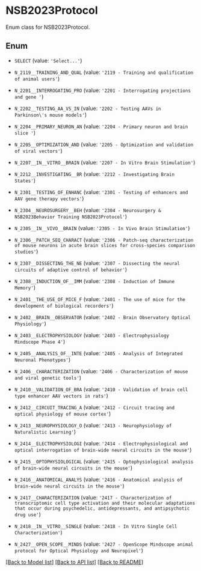 # NSB2023Protocol

Enum class for NSB2023Protocol.

## Enum

* `SELECT` (value: `'Select...'`)

* `N_2119__TRAINING_AND_QUAL` (value: `'2119 - Training and qualification of animal users'`)

* `N_2201__INTERROGATING_PRO` (value: `'2201 - Interrogating projections and gene '`)

* `N_2202__TESTING_AA_VS_IN` (value: `'2202 - Testing AAVs in Parkinson\'s mouse models'`)

* `N_2204__PRIMARY_NEURON_AN` (value: `'2204 - Primary neuron and brain slice '`)

* `N_2205__OPTIMIZATION_AND` (value: `'2205 - Optimization and validation of viral vectors'`)

* `N_2207__IN__VITRO__BRAIN` (value: `'2207 - In Vitro Brain Stimulation'`)

* `N_2212__INVESTIGATING__BR` (value: `'2212 - Investigating Brain States'`)

* `N_2301__TESTING_OF_ENHANC` (value: `'2301 - Testing of enhancers and AAV gene therapy vectors'`)

* `N_2304__NEUROSURGERY__BEH` (value: `'2304 - Neurosurgery & NSB2023Behavior Training NSB2023Protocol'`)

* `N_2305__IN__VIVO__BRAIN` (value: `'2305 - In Vivo Brain Stimulation'`)

* `N_2306__PATCH_SEQ_CHARACT` (value: `'2306 - Patch-seq characterization of mouse neurons in acute brain slices for cross-species comparison studies'`)

* `N_2307__DISSECTING_THE_NE` (value: `'2307 - Dissecting the neural circuits of adaptive control of behavior'`)

* `N_2308__INDUCTION_OF__IMM` (value: `'2308 - Induction of Immune Memory'`)

* `N_2401__THE_USE_OF_MICE_F` (value: `'2401 - The use of mice for the development of biological recorders'`)

* `N_2402__BRAIN__OBSERVATOR` (value: `'2402 - Brain Observatory Optical Physiology'`)

* `N_2403__ELECTROPHYSIOLOGY` (value: `'2403 - Electrophysiology Mindscope Phase 4'`)

* `N_2405__ANALYSIS_OF__INTE` (value: `'2405 - Analysis of Integrated Neuronal Phenotypes'`)

* `N_2406__CHARACTERIZATION` (value: `'2406 - Characterization of mouse and viral genetic tools'`)

* `N_2410__VALIDATION_OF_BRA` (value: `'2410 - Validation of brain cell type enhancer AAV vectors in rats'`)

* `N_2412__CIRCUIT_TRACING_A` (value: `'2412 - Circuit tracing and optical physiology of mouse cortex'`)

* `N_2413__NEUROPHYSIOLOGY_O` (value: `'2413 - Neurophysiology of Naturalistic Learning'`)

* `N_2414__ELECTROPHYSIOLOGI` (value: `'2414 - Electrophysiological and optical interrogation of brain-wide neural circuits in the mouse'`)

* `N_2415__OPTOPHYSIOLOGICAL` (value: `'2415 - Optophysiological analysis of brain-wide neural circuits in the mouse'`)

* `N_2416__ANATOMICAL_ANALYS` (value: `'2416 - Anatomical analysis of brain-wide neural circuits in the mouse'`)

* `N_2417__CHARACTERIZATION` (value: `'2417 - Characterization of transcriptomic cell type activation and their molecular adaptations that occur during psychedelic, antidepressants, and antipsychotic drug use'`)

* `N_2418__IN__VITRO__SINGLE` (value: `'2418 - In Vitro Single Cell Characterization'`)

* `N_2427__OPEN_SCOPE__MINDS` (value: `'2427 - OpenScope Mindscope animal protocol for Optical Physiology and Neuropixel'`)

[[Back to Model list]](../README.md#documentation-for-models) [[Back to API list]](../README.md#documentation-for-api-endpoints) [[Back to README]](../README.md)


